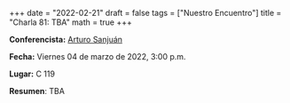+++
date      = "2022-02-21"
draft     = false
tags      = ["Nuestro Encuentro"]
title     = "Charla 81: TBA"
math      = true
+++

**Conferencista:** [Arturo Sanjuán](https://comunidad.udistrital.edu.co/arturosanjuan/)

**Fecha:** Viernes 04 de marzo de 2022, 3:00 p.m.

**Lugar:** C 119

**Resumen**: TBA             
